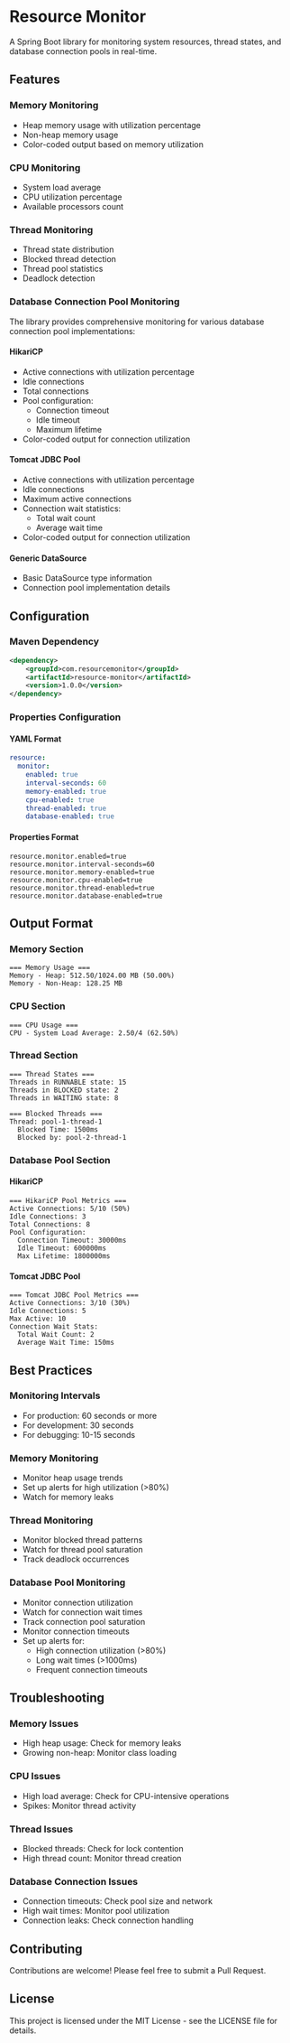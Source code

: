 # Resource Monitor

A Spring Boot library for monitoring system resources, thread states, and database connection pools in real-time.

## Features

### Memory Monitoring
- Heap memory usage with utilization percentage
- Non-heap memory usage
- Color-coded output based on memory utilization

### CPU Monitoring
- System load average
- CPU utilization percentage
- Available processors count

### Thread Monitoring
- Thread state distribution
- Blocked thread detection
- Thread pool statistics
- Deadlock detection

### Database Connection Pool Monitoring

The library provides comprehensive monitoring for various database connection pool implementations:

#### HikariCP
- Active connections with utilization percentage
- Idle connections
- Total connections
- Pool configuration:
  - Connection timeout
  - Idle timeout
  - Maximum lifetime
- Color-coded output for connection utilization

#### Tomcat JDBC Pool
- Active connections with utilization percentage
- Idle connections
- Maximum active connections
- Connection wait statistics:
  - Total wait count
  - Average wait time
- Color-coded output for connection utilization

#### Generic DataSource
- Basic DataSource type information
- Connection pool implementation details

## Configuration

### Maven Dependency
```xml
<dependency>
    <groupId>com.resourcemonitor</groupId>
    <artifactId>resource-monitor</artifactId>
    <version>1.0.0</version>
</dependency>
```

### Properties Configuration

#### YAML Format
```yaml
resource:
  monitor:
    enabled: true
    interval-seconds: 60
    memory-enabled: true
    cpu-enabled: true
    thread-enabled: true
    database-enabled: true
```

#### Properties Format
```properties
resource.monitor.enabled=true
resource.monitor.interval-seconds=60
resource.monitor.memory-enabled=true
resource.monitor.cpu-enabled=true
resource.monitor.thread-enabled=true
resource.monitor.database-enabled=true
```

## Output Format

### Memory Section
```
=== Memory Usage ===
Memory - Heap: 512.50/1024.00 MB (50.00%)
Memory - Non-Heap: 128.25 MB
```

### CPU Section
```
=== CPU Usage ===
CPU - System Load Average: 2.50/4 (62.50%)
```

### Thread Section
```
=== Thread States ===
Threads in RUNNABLE state: 15
Threads in BLOCKED state: 2
Threads in WAITING state: 8

=== Blocked Threads ===
Thread: pool-1-thread-1
  Blocked Time: 1500ms
  Blocked by: pool-2-thread-1
```

### Database Pool Section

#### HikariCP
```
=== HikariCP Pool Metrics ===
Active Connections: 5/10 (50%)
Idle Connections: 3
Total Connections: 8
Pool Configuration:
  Connection Timeout: 30000ms
  Idle Timeout: 600000ms
  Max Lifetime: 1800000ms
```

#### Tomcat JDBC Pool
```
=== Tomcat JDBC Pool Metrics ===
Active Connections: 3/10 (30%)
Idle Connections: 5
Max Active: 10
Connection Wait Stats:
  Total Wait Count: 2
  Average Wait Time: 150ms
```

## Best Practices

### Monitoring Intervals
- For production: 60 seconds or more
- For development: 30 seconds
- For debugging: 10-15 seconds

### Memory Monitoring
- Monitor heap usage trends
- Set up alerts for high utilization (>80%)
- Watch for memory leaks

### Thread Monitoring
- Monitor blocked thread patterns
- Watch for thread pool saturation
- Track deadlock occurrences

### Database Pool Monitoring
- Monitor connection utilization
- Watch for connection wait times
- Track connection pool saturation
- Monitor connection timeouts
- Set up alerts for:
  - High connection utilization (>80%)
  - Long wait times (>1000ms)
  - Frequent connection timeouts

## Troubleshooting

### Memory Issues
- High heap usage: Check for memory leaks
- Growing non-heap: Monitor class loading

### CPU Issues
- High load average: Check for CPU-intensive operations
- Spikes: Monitor thread activity

### Thread Issues
- Blocked threads: Check for lock contention
- High thread count: Monitor thread creation

### Database Connection Issues
- Connection timeouts: Check pool size and network
- High wait times: Monitor pool utilization
- Connection leaks: Check connection handling

## Contributing

Contributions are welcome! Please feel free to submit a Pull Request.

## License

This project is licensed under the MIT License - see the LICENSE file for details. 